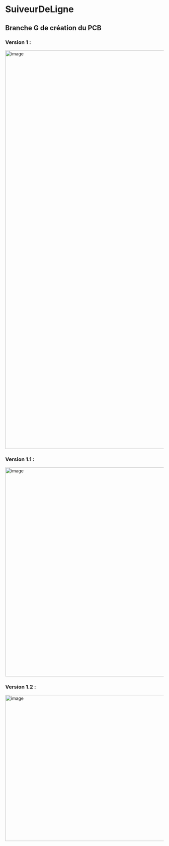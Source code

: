# SuiveurDeLigne
## Branche G de création du PCB

### Version 1 :
<img width="2314" height="1266" alt="image" src="https://github.com/user-attachments/assets/033b81d8-fd29-4fb6-92a6-20db38f03437" />

### Version 1.1 :
<img width="1285" height="664" alt="image" src="https://github.com/user-attachments/assets/99c00299-19d8-4b58-a41b-3805e732a530" />

### Version 1.2 :
<img width="891" height="464" alt="image" src="https://github.com/user-attachments/assets/6fbd15ff-fe30-4e78-a3ef-c04dcc4dd085" />
